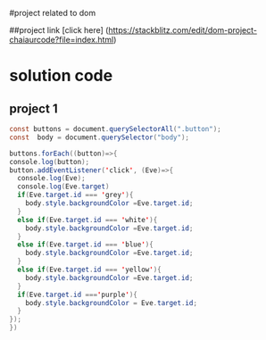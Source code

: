 #project related to dom 

##project link
[click here]
(https://stackblitz.com/edit/dom-project-chaiaurcode?file=index.html)

# solution code

## project 1

``` java script
const buttons = document.querySelectorAll(".button");
const  body = document.querySelector("body");

buttons.forEach((button)=>{
console.log(button);
button.addEventListener('click', (Eve)=>{
  console.log(Eve);
  console.log(Eve.target)
  if(Eve.target.id === 'grey'){
    body.style.backgroundColor =Eve.target.id;
  }
  else if(Eve.target.id === 'white'){
    body.style.backgroundColor =Eve.target.id;
  }
  else if(Eve.target.id === 'blue'){
    body.style.backgroundColor =Eve.target.id;
  }
  else if(Eve.target.id === 'yellow'){
    body.style.backgroundColor =Eve.target.id;
  }
  if(Eve.target.id ==='purple'){
    body.style.backgroundColor = Eve.target.id;
  }
});
})
```